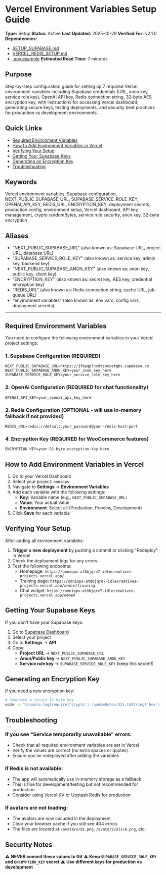 # Vercel Environment Variables Setup Guide

**Type:** Setup
**Status:** Active
**Last Updated:** 2025-10-29
**Verified For:** v2.1.0
**Dependencies:**
- [SETUP_SUPABASE.md](SETUP_SUPABASE.md)
- [VERCEL_REDIS_SETUP.md](VERCEL_REDIS_SETUP.md)
- [.env.example](../../.env.example)
**Estimated Read Time:** 7 minutes

## Purpose
Step-by-step configuration guide for setting up 7 required Vercel environment variables including Supabase credentials (URL, anon key, service role key), OpenAI API key, Redis connection string, 32-byte AES encryption key, with instructions for accessing Vercel dashboard, generating secure keys, testing deployments, and security best practices for production vs development environments.

## Quick Links
- [Required Environment Variables](#required-environment-variables)
- [How to Add Environment Variables in Vercel](#how-to-add-environment-variables-in-vercel)
- [Verifying Your Setup](#verifying-your-setup)
- [Getting Your Supabase Keys](#getting-your-supabase-keys)
- [Generating an Encryption Key](#generating-an-encryption-key)
- [Troubleshooting](#troubleshooting)

## Keywords
Vercel environment variables, Supabase configuration, NEXT_PUBLIC_SUPABASE_URL, SUPABASE_SERVICE_ROLE_KEY, OPENAI_API_KEY, REDIS_URL, ENCRYPTION_KEY, deployment secrets, production config, environment setup, Vercel dashboard, API key management, crypto.randomBytes, service role security, anon key, 32-byte encryption

## Aliases
- "NEXT_PUBLIC_SUPABASE_URL" (also known as: Supabase URL, project URL, database URL)
- "SUPABASE_SERVICE_ROLE_KEY" (also known as: service key, admin key, backend key)
- "NEXT_PUBLIC_SUPABASE_ANON_KEY" (also known as: anon key, public key, client key)
- "ENCRYPTION_KEY" (also known as: secret key, AES key, credential encryption key)
- "REDIS_URL" (also known as: Redis connection string, cache URL, job queue URL)
- "environment variables" (also known as: env vars, config vars, deployment secrets)

---

## Required Environment Variables

You need to configure the following environment variables in your Vercel project settings:

### 1. Supabase Configuration (REQUIRED)
```
NEXT_PUBLIC_SUPABASE_URL=https://jfapqplncdtsocuetgbs.supabase.co
NEXT_PUBLIC_SUPABASE_ANON_KEY=your_anon_key_here
SUPABASE_SERVICE_ROLE_KEY=your_service_role_key_here
```

### 2. OpenAI Configuration (REQUIRED for chat functionality)
```
OPENAI_API_KEY=your_openai_api_key_here
```

### 3. Redis Configuration (OPTIONAL - will use in-memory fallback if not provided)
```
REDIS_URL=redis://default:your_password@your-redis-host:port
```

### 4. Encryption Key (REQUIRED for WooCommerce features)
```
ENCRYPTION_KEY=your-32-byte-encryption-key-here
```

## How to Add Environment Variables in Vercel

1. Go to your Vercel Dashboard
2. Select your project: `omniops` 
3. Navigate to **Settings** → **Environment Variables**
4. Add each variable with the following settings:
   - **Key**: Variable name (e.g., `NEXT_PUBLIC_SUPABASE_URL`)
   - **Value**: Your actual value
   - **Environment**: Select all (Production, Preview, Development)
5. Click **Save** for each variable

## Verifying Your Setup

After adding all environment variables:

1. **Trigger a new deployment** by pushing a commit or clicking "Redeploy" in Vercel
2. Check the deployment logs for any errors
3. Test the following endpoints:
   - Homepage: `https://omniops-at8bjqre7-idlecreatives-projects.vercel.app/`
   - Training page: `https://omniops-at8bjqre7-idlecreatives-projects.vercel.app/admin/training`
   - Chat widget: `https://omniops-at8bjqre7-idlecreatives-projects.vercel.app/embed`

## Getting Your Supabase Keys

If you don't have your Supabase keys:

1. Go to [Supabase Dashboard](https://app.supabase.com)
2. Select your project
3. Go to **Settings** → **API**
4. Copy:
   - **Project URL** → `NEXT_PUBLIC_SUPABASE_URL`
   - **Anon/Public key** → `NEXT_PUBLIC_SUPABASE_ANON_KEY`
   - **Service role key** → `SUPABASE_SERVICE_ROLE_KEY` (keep this secret!)

## Generating an Encryption Key

If you need a new encryption key:

```bash
# Generate a secure 32-byte key
node -e "console.log(require('crypto').randomBytes(32).toString('hex'))"
```

## Troubleshooting

### If you see "Service temporarily unavailable" errors:
- Check that all required environment variables are set in Vercel
- Verify the values are correct (no extra spaces or quotes)
- Ensure you've redeployed after adding the variables

### If Redis is not available:
- The app will automatically use in-memory storage as a fallback
- This is fine for development/testing but not recommended for production
- Consider using Vercel KV or Upstash Redis for production

### If avatars are not loading:
- The avatars are now included in the deployment
- Clear your browser cache if you still see 404 errors
- The files are located at `/avatars/01.png`, `/avatars/alice.png`, etc.

## Security Notes

⚠️ **NEVER commit these values to Git**
⚠️ **Keep `SUPABASE_SERVICE_ROLE_KEY` and `ENCRYPTION_KEY` secret**
⚠️ **Use different keys for production vs development**